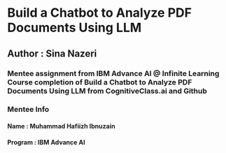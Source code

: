 # Build a Chatbot to Analyze PDF Documents Using LLM
## Author : Sina Nazeri
### Mentee assignment from IBM Advance AI @ Infinite Learning Course completion of Build a Chatbot to Analyze PDF Documents Using LLM from CognitiveClass.ai and Github

### Mentee Info
#### Name    : Muhammad Hafiizh Ibnuzain
#### Program : IBM Advance AI
